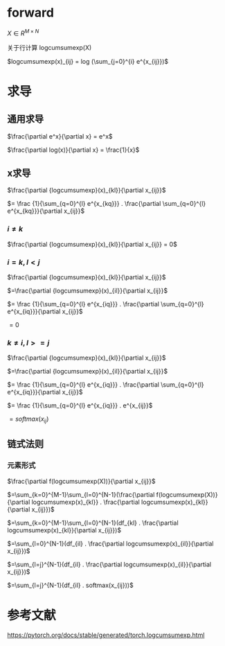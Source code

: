 # forward
$X \in {R}^{M \times N}$

关于行计算 $\text{logcumsumexp(X)}$

<p>
$logcumsumexp(x)_{ij} = log (\sum_{j=0}^{i} e^{x_{ij}})$
</p>

# 求导
## 通用求导

$\frac{\partial e^x}{\partial x} = e^x$

$\frac{\partial log(x)}{\partial x} = \frac{1}{x}$

## x求导

<p>
$\frac{\partial {logcumsumexp}(x)_{kl}}{\partial x_{ij}}$
</p>

$= \frac {1}{\sum_{q=0}^{l} e^{x_{kq}}} . \frac{\partial \sum_{q=0}^{l} e^{x_{kq}}}{\partial x_{ij}}$

### $i \neq k$ 

<p>
$\frac{\partial {logcumsumexp}(x)_{kl}}{\partial x_{ij}} = 0$
</p>

### $i = k, l < j$ 

<p>
$\frac{\partial {logcumsumexp}(x)_{kl}}{\partial x_{ij}}$
</p>

<p>
$=\frac{\partial {logcumsumexp}(x)_{il}}{\partial x_{ij}}$
</p>

$= \frac {1}{\sum_{q=0}^{l} e^{x_{iq}}} . \frac{\partial \sum_{q=0}^{l} e^{x_{iq}}}{\partial x_{ij}}$

$=0$

### $k \neq i, l >= j$

<p>
$\frac{\partial {logcumsumexp}(x)_{kl}}{\partial x_{ij}}$
</p>

<p>
$=\frac{\partial {logcumsumexp}(x)_{il}}{\partial x_{ij}}$
</p>

$= \frac {1}{\sum_{q=0}^{l} e^{x_{iq}}} . \frac{\partial \sum_{q=0}^{l} e^{x_{iq}}}{\partial x_{ij}}$

$= \frac {1}{\sum_{q=0}^{l} e^{x_{iq}}} . e^{x_{ij}}$

$=softmax(x_{ij})$

## 链式法则

### 元素形式

$\frac{\partial f(logcumsumexp(X))}{\partial x_{ij}}$

<p>
$=\sum_{k=0}^{M-1}\sum_{l=0}^{N-1}(\frac{\partial f(logcumsumexp(X))}{\partial logcumsumexp(x)_{kl}} . \frac{\partial logcumsumexp(x)_{kl}}{\partial x_{ij}})$
</p>

<p>
$=\sum_{k=0}^{M-1}\sum_{l=0}^{N-1}(df_{kl} . \frac{\partial logcumsumexp(x)_{kl}}{\partial x_{ij}})$
</p>

<p>
$=\sum_{l=0}^{N-1}(df_{il} . \frac{\partial logcumsumexp(x)_{il}}{\partial x_{ij}})$
</p>

<p>
$=\sum_{l=j}^{N-1}(df_{il} . \frac{\partial logcumsumexp(x)_{il}}{\partial x_{ij}})$
</p>

$=\sum_{l=j}^{N-1}(df_{il} . softmax(x_{ij}))$

# 参考文献
https://pytorch.org/docs/stable/generated/torch.logcumsumexp.html